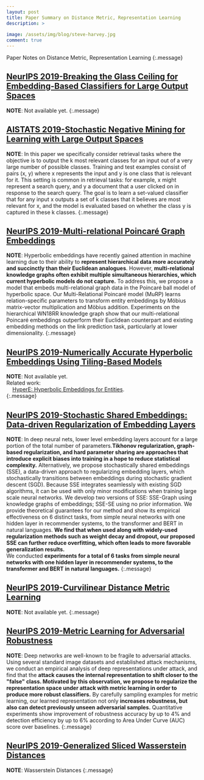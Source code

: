 ```yaml
---
layout: post
title: Paper Summary on Distance Metric, Representation Learning
description: >
  
image: /assets/img/blog/steve-harvey.jpg
comment: true
---
```


Paper Notes on Distance Metric, Representation Learning
{:.message}

## [NeurIPS 2019-Breaking the Glass Ceiling for Embedding-Based Classifiers for Large Output Spaces]()
**NOTE**: 
Not available yet. 
{:.message}


## [AISTATS 2019-Stochastic Negative Mining for Learning with Large Output Spaces](http://proceedings.mlr.press/v89/reddi19a/reddi19a.pdf)
**NOTE**: 
In this paper we specifically consider retrieval tasks
where the objective is to output the k most relevant
classes for an input out of a very large number of
possible classes. Training and test examples consist of
pairs (x, y) where x represents the input and y is one
class that is relevant for it. This setting is common
in retrieval tasks: for example, x might represent a
search query, and y a document that a user clicked on
in response to the search query. The goal is to learn
a set-valued classifier that for any input x outputs a
set of k classes that it believes are most relevant for x,
and the model is evaluated based on whether the class
y is captured in these k classes.
{:.message}


## [NeurIPS 2019-Multi-relational Poincaré Graph Embeddings](https://arxiv.org/pdf/1905.09791.pdf)
**NOTE**: 
Hyperbolic embeddings have recently gained attention in machine learning due to their ability to **represent hierarchical data more accurately and succinctly than their Euclidean analogues**. However, **multi-relational knowledge graphs often exhibit multiple simultaneous hierarchies, which current hyperbolic models do not capture.** To address this, we propose a model that embeds multi-relational graph data in the Poincaré ball model of hyperbolic space. Our Multi-Relational Poincaré model (MuRP) learns relation-specific parameters to transform entity embeddings by Möbius matrix-vector multiplication and Möbius addition. Experiments on the hierarchical WN18RR knowledge graph show that our multi-relational Poincaré embeddings outperform their Euclidean counterpart and existing embedding methods on the link prediction task, particularly at lower dimensionality. 
{:.message}


## [NeurIPS 2019-Numerically Accurate Hyperbolic Embeddings Using Tiling-Based Models]()
**NOTE**: 
Not available yet. <br />
Related work: <br />
&nbsp; &nbsp;  [HyperE: Hyperbolic Embeddings for Entities](https://hazyresearch.github.io/hyperE/).<br /> 
{:.message}

## [NeurIPS 2019-Stochastic Shared Embeddings: Data-driven Regularization of Embedding Layers](https://arxiv.org/pdf/1905.10630.pdf)
**NOTE**: 
In deep neural nets, lower level embedding layers account for a large portion of the total number of parameters.**Tikhonov regularization, graph-based regularization, and hard parameter sharing are approaches that introduce explicit biases into training in a hope to reduce statistical complexity.** Alternatively, we propose stochastically shared embeddings (SSE), a data-driven approach to regularizing embedding layers, which stochastically transitions between embeddings during stochastic gradient descent (SGD). Because SSE integrates seamlessly with existing SGD algorithms, it can be used with only minor modifications when training large scale neural networks. We develop two versions of SSE: SSE-Graph using knowledge graphs of embeddings; SSE-SE using no prior information. We provide theoretical guarantees for our method and show its empirical effectiveness on 6 distinct tasks, from simple neural networks with one hidden layer in recommender systems, to the transformer and BERT in natural languages. **We find that when used along with widely-used regularization methods such as weight decay and dropout, our proposed SSE can further reduce overfitting, which often leads to more favorable generalization results.** <br />
We conducted **experiments for a total of 6 tasks from simple neural networks with one hidden layer in recommender systems, to the transformer and BERT in natural languages.** 
{:.message}


## [NeurIPS 2019-Curvilinear Distance Metric Learning]()
**NOTE**: 
Not available yet. 
{:.message}

## [NeurIPS 2019-Metric Learning for Adversarial Robustness](https://arxiv.org/pdf/1909.00900.pdf)
**NOTE**: 
Deep networks are well-known to be fragile to adversarial attacks. Using several standard image datasets and established attack mechanisms, we conduct an empirical analysis of deep representations under attack, and find that the **attack causes the internal representation to shift closer to the "false" class. Motivated by this observation, we propose to regularize the representation space under attack with metric learning in order to produce more robust classifiers.** By carefully sampling examples for metric learning, our learned representation not only **increases robustness, but also can detect previously unseen adversarial samples.** Quantitative experiments show improvement of robustness accuracy by up to 4% and detection efficiency by up to 6% according to Area Under Curve (AUC) score over baselines.
{:.message}


## [NeurIPS 2019-Generalized Sliced Wasserstein Distances](https://arxiv.org/abs/1902.00434)
**NOTE**: 
Wasserstein Distances
{:.message}

